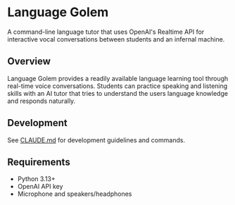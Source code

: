 # Language Golem

A command-line language tutor that uses OpenAI's Realtime API for interactive vocal
conversations between students and an infernal machine.

## Overview

Language Golem provides a readily available language learning tool through real-time voice
conversations. Students can practice speaking and listening skills with an AI tutor that
tries to understand the users language knowledge and responds naturally.

## Development

See [CLAUDE.md](CLAUDE.md) for development guidelines and commands.

## Requirements

- Python 3.13+
- OpenAI API key
- Microphone and speakers/headphones
